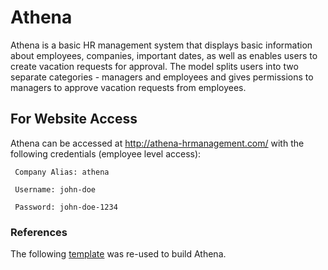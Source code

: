 # Athena

Athena is a basic HR management system that displays basic information about employees, companies, important dates, as well as enables users to create vacation requests for approval. The model splits users into two separate categories - managers and employees and gives permissions to managers to approve vacation requests from employees. 

## For Website Access
Athena can be accessed at http://athena-hrmanagement.com/ with the following credentials (employee level access):
```
 Company Alias: athena

 Username: john-doe

 Password: john-doe-1234
 ```

 ### References
 The following [template](https://themeforest.net/item/smarthr-bootstrap-admin-panel-template/21153150) was re-used to build Athena.